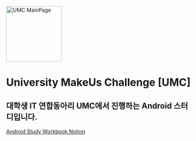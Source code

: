 <a href="https://www.makeus.in/umc">
    <img src="https://oopy.lazyrockets.com/api/v2/notion/image?src=https%3A%2F%2Fs3-us-west-2.amazonaws.com%2Fsecure.notion-static.com%2F1d550d10-5d8b-4cdb-b4a8-703de54f94f1%2Fumc_bread_white_small_logo.png&blockId=f01f0e11-c3fc-411b-949c-8d27ccdd8bfd&width=256" alt="UMC MainPage" style="width:150px; height:150px;">
</a>

# University MakeUs Challenge [UMC]
## 대학생 IT 연합동아리 UMC에서 진행하는 Android 스터디입니다.







[Android Study Workbook Notion](https://www.notion.so/46842a6bef2e4c6d8fd8151ffecae18e)

